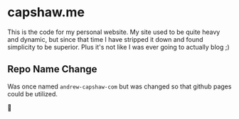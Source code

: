 capshaw.me
==================

This is the code for my personal website. My site used to be quite heavy and dynamic, but since that time I have stripped it down and found simplicity to be superior. Plus it's not like I was ever going to actually blog ;)

Repo Name Change
----------------

Was once named `andrew-capshaw-com` but was changed so that github pages could be utilized.

:beer:
